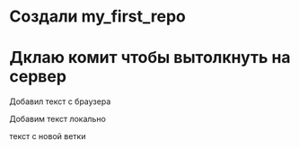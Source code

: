 ﻿# Создали my_first_repo

# Дклаю комит чтобы вытолкнуть на сервер

Добавил текст с браузера

Добавим текст локально

текст с новой ветки